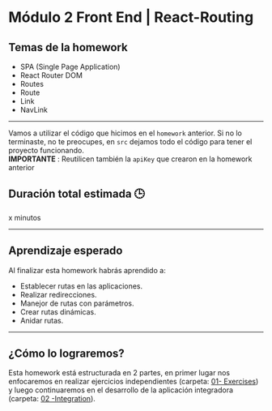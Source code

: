 # Módulo 2 Front End | React-Routing

## Temas de la homework

-  SPA (Single Page Application)
-  React Router DOM
-  Routes
-  Route
-  Link
-  NavLink

---

Vamos a utilizar el código que hicimos en el `homework` anterior. Si no lo terminaste, no te preocupes, en `src` dejamos todo el código para tener el proyecto funcionando.  
**IMPORTANTE** : Reutilicen también la `apiKey` que crearon en la homework anterior

## Duración total estimada 🕒

x minutos

---

## Aprendizaje esperado

Al finalizar esta homework habrás aprendido a:

-  Establecer rutas en las aplicaciones.
-  Realizar redirecciones.
-  Manejor de rutas con parámetros.
-  Crear rutas dinámicas.
-  Anidar rutas.

---

## ¿Cómo lo lograremos?

Esta homework está estructurada en 2 partes, en primer lugar nos enfocaremos en realizar ejercicios independientes (carpeta: [01- Exercises](./01%20-%20Exercises/README.md)) y luego continuaremos en el desarrollo de la aplicación integradora (carpeta: [02 -Integration](./02%20-%20Integration/README.md)).
